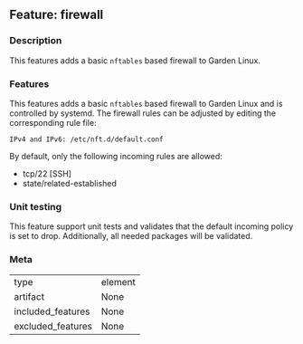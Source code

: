 ## Feature: firewall
### Description
<website-feature>

This features adds a basic `nftables` based firewall to Garden Linux.
</website-feature>

### Features
This features adds a basic `nftables` based firewall to Garden Linux and is controlled by systemd.
The firewall rules can be adjusted by editing the corresponding rule file:
```
IPv4 and IPv6: /etc/nft.d/default.conf
```

By default, only the following incoming rules are allowed:

 * tcp/22 [SSH]
 * state/related-established


### Unit testing
This feature support unit tests and validates that the default incoming policy is set to drop. Additionally, all needed packages will be validated.

### Meta
|||
|---|---|
|type|element|
|artifact|None|
|included_features|None|
|excluded_features|None|
